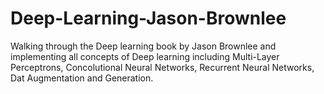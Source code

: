# Deep-Learning-Jason-Brownlee
Walking through the Deep learning book by Jason Brownlee and implementing all concepts of Deep learning including Multi-Layer Perceptrons, Concolutional Neural Networks, Recurrent Neural Networks, Dat Augmentation and Generation.
